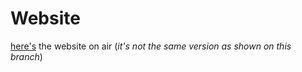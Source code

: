 # Website
[here's](http://nonoaskkina-project-login.lovestoblog.com) the website on air (*it's not the same version as shown on this branch*) 